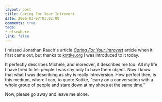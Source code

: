 ```yaml
--- 
layout: post
title: Caring For Your Introvert
date: 2006-03-07T03:02:00
comments: true
tags:
- elsewhere
link: false
---
```

I missed Jonathan Rauch's article <em><a href="http://www.theatlantic.com/doc/200303/rauch" title="Caring For Your Introvert">Caring For Your Introvert</a></em> article when it first came out, but thanks to <a href="http://kottke.org" title="Kottke">kottke.org</a> I was introduced to it today.

It perfectly describes Michele, and moreover, it describes me too. All my life I have tried to tell people I was shy only to have them object. Now I know that what I was describing as shy is really introversion. How perfect then, is this medium, where I can, to quote Kottke, "carry on a conversation with a whole group of people and stare down at my shoes at the same time."

Now, please go away and leave me alone.
